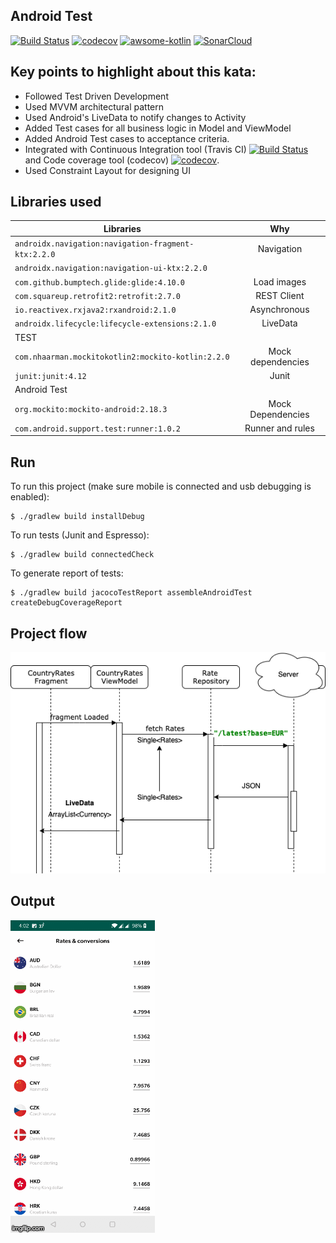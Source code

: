 
## Android Test
[![Build Status](https://travis-ci.com/ksananth87/Android-test.svg?branch=master)](https://travis-ci.com/ksananth87/Android-test)
[![codecov](https://codecov.io/gh/ksananth87/Android-test/branch/master/graph/badge.svg)](https://codecov.io/gh/ksananth87/Android-test)
[![awsome-kotlin](https://camo.githubusercontent.com/a0afa2c788fcce72a8d0983a6d6c11cfeaf7f5a9/68747470733a2f2f6b6f746c696e2e6c696e6b2f617765736f6d652d6b6f746c696e2e737667)](https://camo.githubusercontent.com/a0afa2c788fcce72a8d0983a6d6c11cfeaf7f5a9/68747470733a2f2f6b6f746c696e2e6c696e6b2f617765736f6d652d6b6f746c696e2e737667)
[![SonarCloud](https://sonarcloud.io/images/project_badges/sonarcloud-white.svg)](https://sonarcloud.io/dashboard?id=ksananth87_Test)

## Key points to highlight about this kata:
* Followed Test Driven Development
* Used MVVM architectural pattern 
* Used Android's LiveData to notify changes to Activity
* Added Test cases for all business logic in Model and ViewModel
* Added Android Test cases to acceptance criteria.
* Integrated with Continuous Integration tool (Travis CI) [![Build Status](https://travis-ci.com/ksananth87/Android-test.svg?branch=master)](https://travis-ci.com/ksananth87/Android-test) and Code coverage tool (codecov) [![codecov](https://codecov.io/gh/ksananth87/Android-test/branch/master/graph/badge.svg)](https://codecov.io/gh/ksananth87/Android-test).
* Used Constraint Layout for designing UI

## Libraries used

| Libraries        | Why           |
| ------------- |:-------------:|
| `androidx.navigation:navigation-fragment-ktx:2.2.0`      | Navigation |
| `androidx.navigation:navigation-ui-ktx:2.2.0`      |       |
| `com.github.bumptech.glide:glide:4.10.0`  | Load images      |
| `com.squareup.retrofit2:retrofit:2.7.0`  | REST Client      |
| `io.reactivex.rxjava2:rxandroid:2.1.0`  | Asynchronous     |
| `androidx.lifecycle:lifecycle-extensions:2.1.0`  | LiveData      |
| TEST |      |
| `com.nhaarman.mockitokotlin2:mockito-kotlin:2.2.0`  | Mock dependencies     |
| `junit:junit:4.12`  | Junit      |
| Android Test  |       |
| `org.mockito:mockito-android:2.18.3`  | Mock Dependencies    |
| `com.android.support.test:runner:1.0.2`  | Runner and rules      |

## Run
To run this project (make sure mobile is connected and usb debugging is enabled):

```
$ ./gradlew build installDebug
```
To run tests (Junit and Espresso):

```
$ ./gradlew build connectedCheck
```

To generate report of tests:

```
$ ./gradlew build jacocoTestReport assembleAndroidTest createDebugCoverageReport
```
## Project flow
![](https://github.com/ksananth87/Android-test/blob/master/project_structure.png)

## Output
![](https://github.com/ksananth87/Android-test/blob/master/screenshot.gif)
